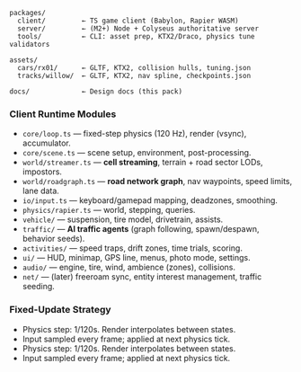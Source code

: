 ```
packages/
  client/         ← TS game client (Babylon, Rapier WASM)
  server/         ← (M2+) Node + Colyseus authoritative server
  tools/          ← CLI: asset prep, KTX2/Draco, physics tune validators

assets/
  cars/rx01/      ← GLTF, KTX2, collision hulls, tuning.json
  tracks/willow/  ← GLTF, KTX2, nav spline, checkpoints.json

docs/             ← Design docs (this pack)
```

### Client Runtime Modules

- `core/loop.ts` — fixed-step physics (120 Hz), render (vsync), accumulator.
- `core/scene.ts` — scene setup, environment, post-processing.
- `world/streamer.ts` — **cell streaming**, terrain + road sector LODs, impostors.
- `world/roadgraph.ts` — **road network graph**, nav waypoints, speed limits, lane data.
- `io/input.ts` — keyboard/gamepad mapping, deadzones, smoothing.
- `physics/rapier.ts` — world, stepping, queries.
- `vehicle/` — suspension, tire model, drivetrain, assists.
- `traffic/` — **AI traffic agents** (graph following, spawn/despawn, behavior seeds).
- `activities/` — speed traps, drift zones, time trials, scoring.
- `ui/` — HUD, minimap, GPS line, menus, photo mode, settings.
- `audio/` — engine, tire, wind, ambience (zones), collisions.
- `net/` — (later) freeroam sync, entity interest management, traffic seeding.

### Fixed-Update Strategy

- Physics step: 1/120s. Render interpolates between states.
- Input sampled every frame; applied at next physics tick.
- Physics step: 1/120s. Render interpolates between states.
- Input sampled every frame; applied at next physics tick.
